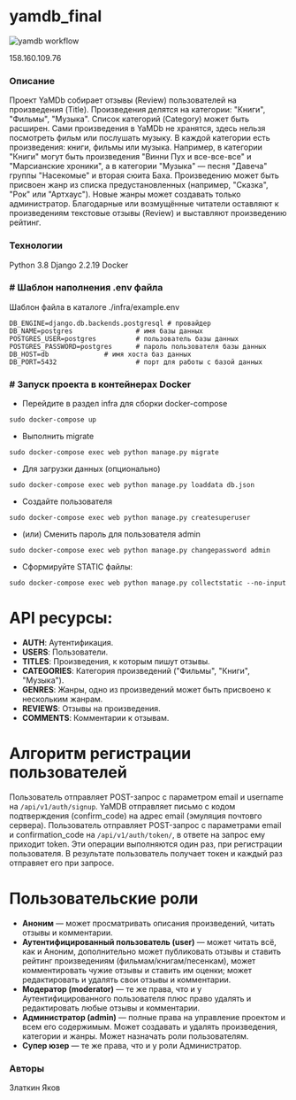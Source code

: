 # yamdb_final
![yamdb workflow](https://github.com/zyakov/yamdb_final/actions/workflows/yamdb_workflow.yml/badge.svg)


158.160.109.76

### Описание
Проект YaMDb собирает отзывы (Review) пользователей на произведения (Title). 
Произведения делятся на категории: "Книги", "Фильмы", "Музыка". 
Список категорий (Category) может быть расширен.
Сами произведения в YaMDb не хранятся, здесь нельзя посмотреть фильм или 
послушать музыку. В каждой категории есть произведения: книги, фильмы или 
музыка. Например, в категории "Книги" могут быть произведения 
"Винни Пух и все-все-все" и "Марсианские хроники", а в категории 
"Музыка" — песня "Давеча" группы "Насекомые" и вторая сюита Баха. 
Произведению может быть присвоен жанр из списка предустановленных 
(например, "Сказка", "Рок" или "Артхаус"). Новые жанры может создавать 
только администратор. Благодарные или возмущённые читатели оставляют к 
произведениям текстовые отзывы (Review) и выставляют произведению рейтинг.
### Технологии
Python 3.8
Django 2.2.19
Docker
### # Шаблон наполнения .env файла

Шаблон файла в каталоге ./infra/example.env

	DB_ENGINE=django.db.backends.postgresql # провайдер
	DB_NAME=postgres		        # имя базы данных
	POSTGRES_USER=postgres			# пользователь базы данных
	POSTGRES_PASSWORD=postgres		# пароль пользователя базы данных
	DB_HOST=db 				# имя хоста баз данных
	DB_PORT=5432			        # порт для работы с базой данных

### # Запуск проекта в контейнерах Docker
- Перейдите в раздел infra для сборки docker-compose
```
sudo docker-compose up
```

- Выполнить migrate
```
sudo docker-compose exec web python manage.py migrate
```
- Для загрузки данных (опционально)
```
sudo docker-compose exec web python manage.py loaddata db.json
```
- Создайте пользователя
```
sudo docker-compose exec web python manage.py createsuperuser
```
- (или) Сменить пароль для пользователя admin
```
sudo docker-compose exec web python manage.py changepassword admin
```
- Сформируйте STATIC файлы:
```
sudo docker-compose exec web python manage.py collectstatic --no-input
```
# API ресурсы:
- **AUTH**: Аутентификация.
- **USERS**: Пользователи.
- **TITLES**: Произведения, к которым пишут отзывы.
- **CATEGORIES**: Категория произведений ("Фильмы", "Книги", "Музыка").
- **GENRES**: Жанры, одно из произведений может быть присвоено к нескольким жанрам.
- **REVIEWS**: Отзывы на произведения.
- **COMMENTS**: Комментарии к отзывам.

# Алгоритм регистрации пользователей
Пользователь отправляет POST-запрос с параметром email и username на `/api/v1/auth/signup`.
YaMDB отправляет письмо с кодом подтверждения (confirm_code) на адрес email (эмуляция почтовго сервера).
Пользователь отправляет POST-запрос с параметрами email и confirmation_code на `/api/v1/auth/token/`, 
в ответе на запрос ему приходит token.
Эти операции выполняются один раз, при регистрации пользователя. 
В результате пользователь получает токен и каждый раз отправяет его при запросе.

# Пользовательские роли
- **Аноним** — может просматривать описания произведений, читать отзывы и комментарии.
- **Аутентифицированный пользователь (user)** — может читать всё, как и Аноним, дополнительно может публиковать отзывы и ставить рейтинг произведениям (фильмам/книгам/песенкам), может комментировать чужие отзывы и ставить им оценки; может редактировать и удалять свои отзывы и комментарии.
- **Модератор (moderator)** — те же права, что и у Аутентифицированного пользователя плюс право удалять и редактировать любые отзывы и комментарии.
- **Администратор (admin)** — полные права на управление проектом и всем его содержимым. Может создавать и удалять произведения, категории и жанры. Может назначать роли пользователям.
- **Супер юзер** — те же права, что и у роли Администратор.

### Авторы
Златкин Яков
